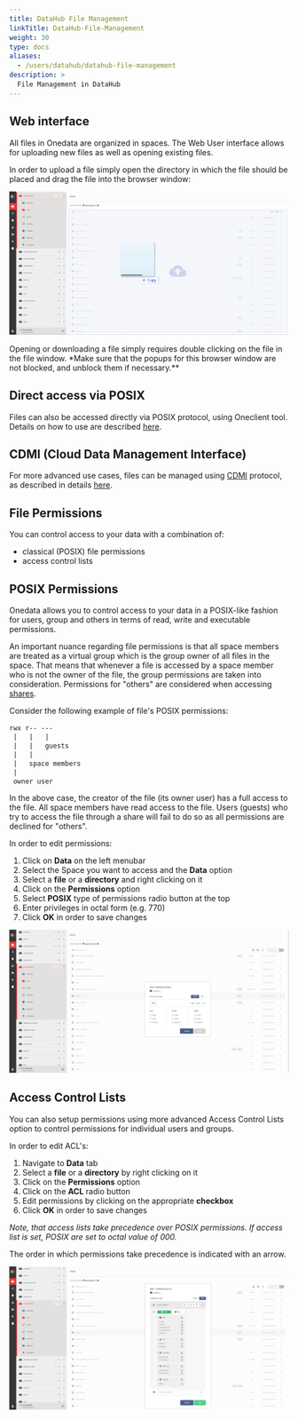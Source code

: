 ```yaml
---
title: DataHub File Management
linkTitle: DataHub-File-Management
weight: 30
type: docs
aliases:
  - /users/datahub/datahub-file-management
description: >
  File Management in DataHub
---
```


## Web interface

All files in Onedata are organized in spaces. The Web User interface allows for
uploading new files as well as opening existing files.

In order to upload a file simply open the directory in which the file should be
placed and drag the file into the browser window:

![drag the file into the browser window](datahub-drag-file.png)

Opening or downloading a file simply requires double clicking on the file in the
file window. \*Make sure that the popups for this browser window are not
blocked, and unblock them if necessary.\*\*

## Direct access via POSIX

Files can also be accessed directly via POSIX protocol, using Oneclient tool.
Details on how to use are described
[here](https://onedata.org/#/home/documentation/doc/using_onedata/oneclient.html).

## CDMI (Cloud Data Management Interface)

For more advanced use cases, files can be managed using
[CDMI](http://www.snia.org/cdmi) protocol, as described in details
[here](https://onedata.org/#/home/documentation/doc/advanced/cdmi.html).

## File Permissions

You can control access to your data with a combination of:

- classical (POSIX) file permissions
- access control lists

## POSIX Permissions

Onedata allows you to control access to your data in a POSIX-like fashion for
users, group and others in terms of read, write and executable permissions.

An important nuance regarding file permissions is that all space members are
treated as a virtual group which is the group owner of all files in the space.
That means that whenever a file is accessed by a space member who is not the
owner of the file, the group permissions are taken into consideration.
Permissions for "others" are considered when accessing
[shares](https://onedata.org/#/home/documentation/doc/using_onedata/shares.html).

Consider the following example of file's POSIX permissions:

```shell
rwx r-- ---
 |   |   |
 |   |   guests
 |   |
 |   space members
 |
 owner user
```

In the above case, the creator of the file (its owner user) has a full access to
the file. All space members have read access to the file. Users (guests) who try
to access the file through a share will fail to do so as all permissions are
declined for "others".

In order to edit permissions:

1. Click on **Data** on the left menubar
2. Select the Space you want to access and the **Data** option
1. Select a **file** or a **directory** and right clicking on it
1. Click on the **Permissions** option
1. Select **POSIX** type of permissions radio button at the top
1. Enter privileges in octal form (e.g. 770)
1. Click **OK** in order to save changes

![DataHub POSIX](datahub-posix.png)

## Access Control Lists

You can also setup permissions using more advanced Access Control Lists option
to control permissions for individual users and groups.

In order to edit ACL's:

1. Navigate to **Data** tab
1. Select a **file** or a **directory** by right clicking on it
1. Click on the **Permissions** option
1. Click on the **ACL** radio button
1. Edit permissions by clicking on the appropriate **checkbox**
1. Click **OK** in order to save changes

_Note, that access lists take precedence over POSIX permissions. If access list
is set, POSIX are set to octal value of 000._

The order in which permissions take precedence is indicated with an arrow.

![DataHub ACL](datahub-acl.png)
